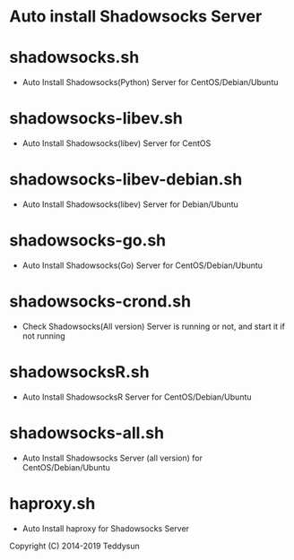 # Auto install Shadowsocks Server

shadowsocks.sh
===============
- Auto Install Shadowsocks(Python) Server for CentOS/Debian/Ubuntu

shadowsocks-libev.sh
===============
- Auto Install Shadowsocks(libev) Server for CentOS

shadowsocks-libev-debian.sh
===============
- Auto Install Shadowsocks(libev) Server for Debian/Ubuntu

shadowsocks-go.sh
===============
- Auto Install Shadowsocks(Go) Server for CentOS/Debian/Ubuntu

shadowsocks-crond.sh
===============
- Check Shadowsocks(All version) Server is running or not, and start it if not running

shadowsocksR.sh
===============
- Auto Install ShadowsocksR Server for CentOS/Debian/Ubuntu

shadowsocks-all.sh
==================
- Auto Install Shadowsocks Server (all version) for CentOS/Debian/Ubuntu

haproxy.sh
===============
- Auto Install haproxy for Shadowsocks Server

Copyright (C) 2014-2019 Teddysun
